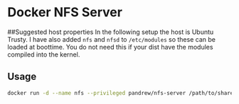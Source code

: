 Docker NFS Server
================

##Suggested host properties
In the following setup the host is Ubuntu Trusty. I have also added `nfs` and `nfsd` to `/etc/modules` so these can be loaded at boottime. You do not need this if your dist have the modules compiled into the kernel.

Usage
----
```bash
docker run -d --name nfs --privileged pandrew/nfs-server /path/to/share /path/to/share2 /path/to/shareN
```
